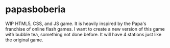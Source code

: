 # papasboberia

WIP HTML5, CSS, and JS game. It is heavily inspired by the Papa's franchise of online flash games. I want to create a new version of this game with bubble tea, something not done before. It will have 4 stations just like the original game.  
